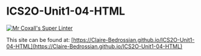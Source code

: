 # ICS2O-Unit1-04-HTML

[![Mr Coxall's Super Linter](https://github.com/Claire-Bedrossian/ICS2O-Unit1-04-HTML/workflows/Mr%20Coxall's%20Super%20Linter/badge.svg)](https://github.com/Claire-Bedrossian/ICS2O-Unit1-04-HTML/actions/)

This site can be found at: [https://Claire-Bedrossian.github.io/ICS2O-Unit1-04-HTML](https://Claire-Bedrossian.github.io/ICS2O-Unit1-04-HTML)

